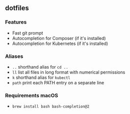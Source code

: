 ## dotfiles

### Features

* Fast git prompt
* Autocompletion for Composer (if it's installed)
* Autocompletion for Kubernetes (if it's installed)


### Aliases
* `..` shorthand alias for `cd ..`
* `ll` list all files in long format with numerical permissions
* `k` shorthand alias for `kubectl`
* `path` print each PATH entry on a separate line


### Requirements macOS
* `brew install bash bash-completion@2`
